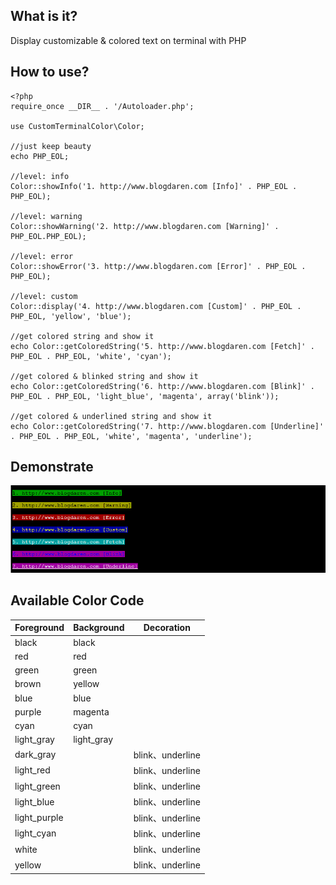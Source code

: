 ## What is it?
Display customizable & colored text on terminal with PHP

## How to use?
```
<?php
require_once __DIR__ . '/Autoloader.php';

use CustomTerminalColor\Color;

//just keep beauty
echo PHP_EOL;

//level: info
Color::showInfo('1. http://www.blogdaren.com [Info]' . PHP_EOL . PHP_EOL);

//level: warning
Color::showWarning('2. http://www.blogdaren.com [Warning]' . PHP_EOL.PHP_EOL);

//level: error
Color::showError('3. http://www.blogdaren.com [Error]' . PHP_EOL . PHP_EOL);

//level: custom
Color::display('4. http://www.blogdaren.com [Custom]' . PHP_EOL . PHP_EOL, 'yellow', 'blue');

//get colored string and show it
echo Color::getColoredString('5. http://www.blogdaren.com [Fetch]' . PHP_EOL . PHP_EOL, 'white', 'cyan');

//get colored & blinked string and show it
echo Color::getColoredString('6. http://www.blogdaren.com [Blink]' . PHP_EOL . PHP_EOL, 'light_blue', 'magenta', array('blink'));

//get colored & underlined string and show it
echo Color::getColoredString('7. http://www.blogdaren.com [Underline]' . PHP_EOL . PHP_EOL, 'white', 'magenta', 'underline');

```

## Demonstrate
![demo](https://github.com/blogdaren/CustomTerminalColor/blob/master/image/demo.png)

## Available Color Code
| Foreground  | Background  |  Decoration      |
| ----------  | ----------  |  ----------      |
| black       | black       |                  |
| red         | red         |                  |
| green       | green       |                  |
| brown       | yellow      |                  |
| blue        | blue        |                  |
| purple      | magenta     |                  |
| cyan        | cyan        |                  |
| light_gray  | light_gray  |                  |
| dark_gray   |             | blink、underline |
| light_red   |             | blink、underline |
| light_green |             | blink、underline |
| light_blue  |             | blink、underline |
| light_purple|             | blink、underline |
| light_cyan  |             | blink、underline |
| white       |             | blink、underline |
| yellow      |             | blink、underline |

